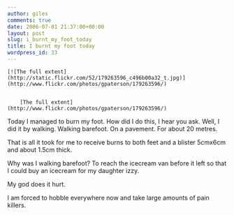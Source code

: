 ```yaml
---
author: giles
comments: true
date: 2006-07-01 21:37:00+00:00
layout: post
slug: i_burnt_my_foot_today
title: I burnt my foot today
wordpress_id: 33
---
```







	[![The full extent](http://static.flickr.com/52/179263596_c496b00a32_t.jpg)](http://www.flickr.com/photos/gpaterson/179263596/)  

	
		[The full extent](http://www.flickr.com/photos/gpaterson/179263596/)
	



Today I managed to burn my foot. How did I do this, I hear you ask. Well, I did it by walking. Walking barefoot. On a pavement. For about 20 metres.  

  

That is all it took for me to receive burns to both feet and a blister 5cmx6cm and about 1.5cm thick.  

  

Why was I walking barefoot? To reach the icecream van before it left so that I could buy an icecream for my daughter izzy.  

  

My god does it hurt.  

  

I am forced to hobble everywhere now and take large amounts of pain killers.
  

